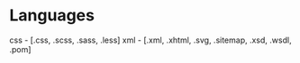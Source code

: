 

# Languages

css - [.css, .scss, .sass, .less]
xml - [.xml, .xhtml, .svg, .sitemap, .xsd, .wsdl, .pom]